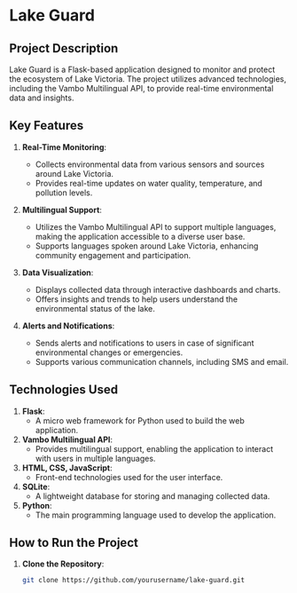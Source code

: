 # Lake Guard

## Project Description
Lake Guard is a Flask-based application designed to monitor and protect the ecosystem of Lake Victoria. The project utilizes advanced technologies, including the Vambo Multilingual API, to provide real-time environmental data and insights.

## Key Features

1. **Real-Time Monitoring**:
   - Collects environmental data from various sensors and sources around Lake Victoria.
   - Provides real-time updates on water quality, temperature, and pollution levels.

2. **Multilingual Support**:
   - Utilizes the Vambo Multilingual API to support multiple languages, making the application accessible to a diverse user base.
   - Supports languages spoken around Lake Victoria, enhancing community engagement and participation.

3. **Data Visualization**:
   - Displays collected data through interactive dashboards and charts.
   - Offers insights and trends to help users understand the environmental status of the lake.

4. **Alerts and Notifications**:
   - Sends alerts and notifications to users in case of significant environmental changes or emergencies.
   - Supports various communication channels, including SMS and email.

## Technologies Used

1. **Flask**:
   - A micro web framework for Python used to build the web application.
2. **Vambo Multilingual API**:
   - Provides multilingual support, enabling the application to interact with users in multiple languages.
3. **HTML, CSS, JavaScript**:
   - Front-end technologies used for the user interface.
4. **SQLite**:
   - A lightweight database for storing and managing collected data.
5. **Python**:
   - The main programming language used to develop the application.

## How to Run the Project

1. **Clone the Repository**:
   ```bash
   git clone https://github.com/yourusername/lake-guard.git
